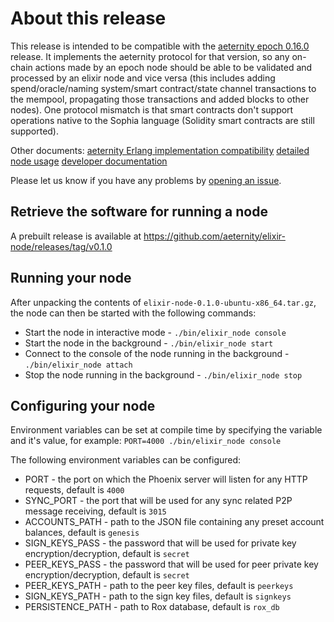 # About this release
This release is intended to be compatible with the [aeternity epoch 0.16.0](https://github.com/aeternity/epoch/releases/tag/v0.16.0) release. It implements the aeternity protocol for that version, so any on-chain actions made by an epoch node should be able to be validated and processed by an elixir node and vice versa (this includes adding spend/oracle/naming system/smart contract/state channel transactions to the mempool, propagating those transactions and added blocks to other nodes). One protocol mismatch is that smart contracts don't support operations native to the Sophia language (Solidity smart contracts are still supported).

Other documents:
[aeternity Erlang implementation compatibility](https://github.com/aeternity/elixir-node/blob/master/docs/aeternity-erlang-compatibility.md)
[detailed node usage](https://github.com/aeternity/elixir-node/blob/master/docs/detailed-usage.md)
[developer documentation](https://github.com/aeternity/elixir-node/blob/master/docs/developer-docs.md)

Please let us know if you have any problems by [opening an issue](https://github.com/aeternity/elixir-node/issues).

## Retrieve the software for running a node
A prebuilt release is available at https://github.com/aeternity/elixir-node/releases/tag/v0.1.0
## Running your node
After unpacking the contents of `elixir-node-0.1.0-ubuntu-x86_64.tar.gz`, the node can then be started with the following commands:

* Start the node in interactive mode - `./bin/elixir_node console`
* Start the node in the background - `./bin/elixir_node start`
* Connect to the console of the node running in the background - `./bin/elixir_node attach`
* Stop the node running in the background - `./bin/elixir_node stop`
## Configuring your node
Environment variables can be set at compile time by specifying the variable and it's value, for example:
`PORT=4000 ./bin/elixir_node console`

The following environment variables can be configured:
* PORT - the port on which the Phoenix server will listen for any HTTP requests, default is `4000`
* SYNC_PORT - the port that will be used for any sync related P2P message receiving, default is `3015`
* ACCOUNTS_PATH - path to the JSON file containing any preset account balances, default is `genesis`
* SIGN_KEYS_PASS - the password that will be used for private key encryption/decryption, default is `secret`
* PEER_KEYS_PASS - the password that will be used for peer private key encryption/decryption, default is `secret`
* PEER_KEYS_PATH - path to the peer key files, default is `peerkeys`
* SIGN_KEYS_PATH - path to the sign key files, default is `signkeys`
* PERSISTENCE_PATH - path to Rox database, default is `rox_db`

